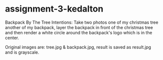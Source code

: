 # assignment-3-kedalton

Backpack By The Tree
Intentions: Take two photos one of my christmas tree another of my backpack, layer the backpack in front of the christmas tree and then render a white circle around the backpack's logo which is in the center.

Original images are: tree.jpg & backpack.jpg, result is saved as result.jpg and is grayscale.
